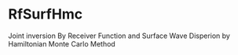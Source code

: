 # RfSurfHmc
Joint inversion By Receiver Function and Surface Wave Disperion by Hamiltonian Monte Carlo Method

